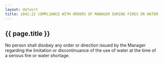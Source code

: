 ---
layout: default 
title: 1042.22 COMPLIANCE WITH ORDERS OF MANAGER DURING FIRES OR WATER SHORTAGES REQUIRED.---

{{ page.title }}
----------------

No person shall disobey any order or direction issued by the Manager
regarding the limitation or discontinuance of the use of water at the
time of a serious fire or water shortage.

